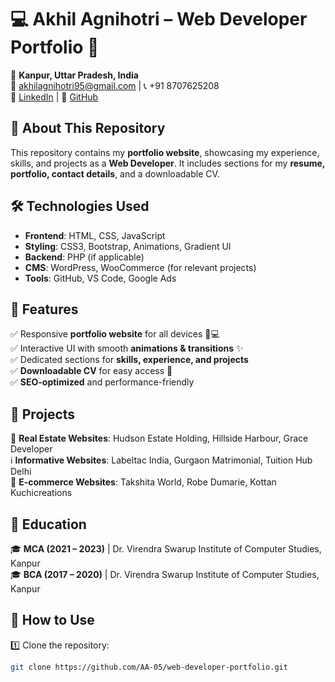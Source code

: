 # 💻 Akhil Agnihotri – Web Developer Portfolio 🚀  

📍 **Kanpur, Uttar Pradesh, India**  
📧 akhilagnihotri95@gmail.com | 📞 +91 8707625208  
🔗 [LinkedIn](https://www.linkedin.com/in/akhil-agnihotri-695870200) | 🔗 [GitHub](https://github.com/AA-05)  

## 🌟 About This Repository  
This repository contains my **portfolio website**, showcasing my experience, skills, and projects as a **Web Developer**. It includes sections for my **resume, portfolio, contact details**, and a downloadable CV.  

## 🛠️ Technologies Used  
- **Frontend**: HTML, CSS, JavaScript  
- **Styling**: CSS3, Bootstrap, Animations, Gradient UI  
- **Backend**: PHP (if applicable)  
- **CMS**: WordPress, WooCommerce (for relevant projects)  
- **Tools**: GitHub, VS Code, Google Ads  

## 📌 Features  
✅ Responsive **portfolio website** for all devices 📱💻  
✅ Interactive UI with smooth **animations & transitions** ✨  
✅ Dedicated sections for **skills, experience, and projects**  
✅ **Downloadable CV** for easy access 📄  
✅ **SEO-optimized** and performance-friendly  

## 💼 Projects  
🏡 **Real Estate Websites**: Hudson Estate Holding, Hillside Harbour, Grace Developer  
ℹ️ **Informative Websites**: Labeltac India, Gurgaon Matrimonial, Tuition Hub Delhi  
🛒 **E-commerce Websites**: Takshita World, Robe Dumarie, Kottan Kuchicreations  

## 📜 Education  
🎓 **MCA (2021 – 2023)** | Dr. Virendra Swarup Institute of Computer Studies, Kanpur  
🎓 **BCA (2017 – 2020)** | Dr. Virendra Swarup Institute of Computer Studies, Kanpur  

## 🚀 How to Use  
1️⃣ Clone the repository:  
   ```sh
   git clone https://github.com/AA-05/web-developer-portfolio.git
